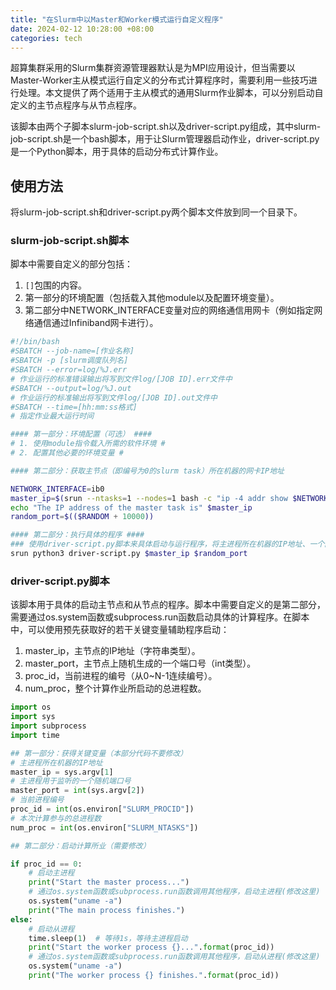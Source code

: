 ```yaml
---
title: "在Slurm中以Master和Worker模式运行自定义程序"
date: 2024-02-12 10:28:00 +08:00
categories: tech
---
```


超算集群采用的Slurm集群资源管理器默认是为MPI应用设计，但当需要以Master-Worker主从模式运行自定义的分布式计算程序时，需要利用一些技巧进行处理。本文提供了两个适用于主从模式的通用Slurm作业脚本，可以分别启动自定义的主节点程序与从节点程序。

该脚本由两个子脚本slurm-job-script.sh以及driver-script.py组成，其中slurm-job-script.sh是一个bash脚本，用于让Slurm管理器启动作业，driver-script.py是一个Python脚本，用于具体的启动分布式计算作业。

## 使用方法

将slurm-job-script.sh和driver-script.py两个脚本文件放到同一个目录下。

### slurm-job-script.sh脚本

脚本中需要自定义的部分包括：

1. `[]`包围的内容。
2. 第一部分的环境配置（包括载入其他module以及配置环境变量）。
3. 第二部分中NETWORK_INTERFACE变量对应的网络通信用网卡（例如指定网络通信通过Infiniband网卡进行）。

```bash
#!/bin/bash
#SBATCH --job-name=[作业名称]
#SBATCH -p [slurm调度队列名]
#SBATCH --error=log/%J.err
# 作业运行的标准错误输出将写到文件log/[JOB ID].err文件中
#SBATCH --output=log/%J.out
# 作业运行的标准输出将写到文件log/[JOB ID].out文件中
#SBATCH --time=[hh:mm:ss格式]
# 指定作业最大运行时间

#### 第一部分：环境配置（可选） ####
# 1. 使用module指令载入所需的软件环境 #
# 2. 配置其他必要的环境变量 #

#### 第二部分：获取主节点（即编号为0的slurm task）所在机器的网卡IP地址

NETWORK_INTERFACE=ib0
master_ip=$(srun --ntasks=1 --nodes=1 bash -c "ip -4 addr show $NETWORK_INTERFACE | grep -oP '(?<=inet ).*(?=/)'")
echo "The IP address of the master task is" $master_ip
random_port=$(($RANDOM + 10000))

#### 第二部分：执行具体的程序 ####
### 使用driver-script.py脚本来具体启动与运行程序，将主进程所在机器的IP地址、一个随机端口号作为启动脚本的参数
srun python3 driver-script.py $master_ip $random_port
```

### driver-script.py脚本

该脚本用于具体的启动主节点和从节点的程序。脚本中需要自定义的是第二部分，需要通过os.system函数或subprocess.run函数启动具体的计算程序。在脚本中，可以使用预先获取好的若干关键变量辅助程序启动：

1. master_ip，主节点的IP地址（字符串类型）。
2. master_port，主节点上随机生成的一个端口号（int类型）。
3. proc_id，当前进程的编号（从0~N-1连续编号）。
4. num_proc，整个计算作业所启动的总进程数。

```python
import os
import sys
import subprocess
import time

## 第一部分：获得关键变量（本部分代码不要修改）
# 主进程所在机器的IP地址
master_ip = sys.argv[1]
# 主进程用于监听的一个随机端口号
master_port = int(sys.argv[2])
# 当前进程编号
proc_id = int(os.environ["SLURM_PROCID"])
# 本次计算参与的总进程数
num_proc = int(os.environ["SLURM_NTASKS"])

## 第二部分：启动计算所业（需要修改）

if proc_id == 0:
    # 启动主进程
    print("Start the master process...")
    # 通过os.system函数或subprocess.run函数调用其他程序，启动主进程(修改这里)
    os.system("uname -a")
    print("The main process finishes.")
else:
    # 启动从进程
    time.sleep(1)  # 等待1s，等待主进程启动
    print("Start the worker process {}...".format(proc_id))
    # 通过os.system函数或subprocess.run函数调用其他程序，启动从进程(修改这里)
    os.system("uname -a")
    print("The worker process {} finishes.".format(proc_id))
```
